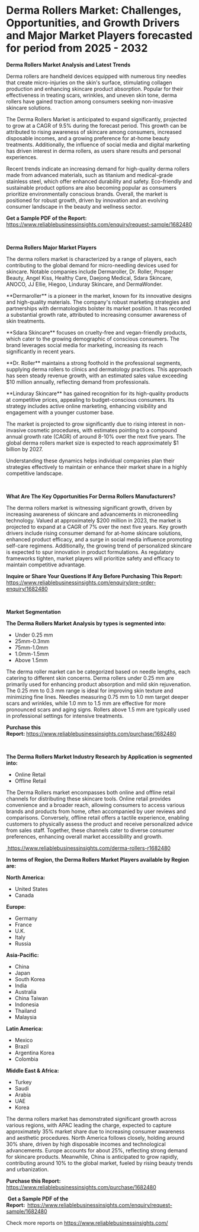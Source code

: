 <p><h1>Derma Rollers Market: Challenges, Opportunities, and Growth Drivers and Major Market Players forecasted for period from 2025 - 2032</h1></p><p><strong>Derma Rollers Market Analysis and Latest Trends</strong></p>
<p><p>Derma rollers are handheld devices equipped with numerous tiny needles that create micro-injuries on the skin's surface, stimulating collagen production and enhancing skincare product absorption. Popular for their effectiveness in treating scars, wrinkles, and uneven skin tone, derma rollers have gained traction among consumers seeking non-invasive skincare solutions.</p><p>The Derma Rollers Market is anticipated to expand significantly, projected to grow at a CAGR of 9.5% during the forecast period. This growth can be attributed to rising awareness of skincare among consumers, increased disposable incomes, and a growing preference for at-home beauty treatments. Additionally, the influence of social media and digital marketing has driven interest in derma rollers, as users share results and personal experiences.</p><p>Recent trends indicate an increasing demand for high-quality derma rollers made from advanced materials, such as titanium and medical-grade stainless steel, which offer enhanced durability and safety. Eco-friendly and sustainable product options are also becoming popular as consumers prioritize environmentally conscious brands. Overall, the market is positioned for robust growth, driven by innovation and an evolving consumer landscape in the beauty and wellness sector.</p></p>
<p><strong>Get a Sample PDF of the Report:&nbsp;</strong> <a href="https://www.reliablebusinessinsights.com/enquiry/request-sample/1682480?utm_campaign=2099&utm_medium=2&utm_source=Github&utm_content=ia&utm_term=05042025&utm_id=derma-rollers">https://www.reliablebusinessinsights.com/enquiry/request-sample/1682480</a></p>
<p>&nbsp;</p>
<p><strong>Derma Rollers Major Market Players</strong></p>
<p><p>The derma rollers market is characterized by a range of players, each contributing to the global demand for micro-needling devices used for skincare. Notable companies include Dermaroller, Dr. Roller, Prosper Beauty, Angel Kiss, Healthy Care, Daejong Medical, Sdara Skincare, ANOCO, JJ Ellie, Hiegoo, Linduray Skincare, and DermaWonder.</p><p>**Dermaroller** is a pioneer in the market, known for its innovative designs and high-quality materials. The company's robust marketing strategies and partnerships with dermatologists bolster its market position. It has recorded a substantial growth rate, attributed to increasing consumer awareness of skin treatments.</p><p>**Sdara Skincare** focuses on cruelty-free and vegan-friendly products, which cater to the growing demographic of conscious consumers. The brand leverages social media for marketing, increasing its reach significantly in recent years.</p><p>**Dr. Roller** maintains a strong foothold in the professional segments, supplying derma rollers to clinics and dermatology practices. This approach has seen steady revenue growth, with an estimated sales value exceeding $10 million annually, reflecting demand from professionals.</p><p>**Linduray Skincare** has gained recognition for its high-quality products at competitive prices, appealing to budget-conscious consumers. Its strategy includes active online marketing, enhancing visibility and engagement with a younger customer base.</p><p>The market is projected to grow significantly due to rising interest in non-invasive cosmetic procedures, with estimates pointing to a compound annual growth rate (CAGR) of around 8-10% over the next five years. The global derma rollers market size is expected to reach approximately $1 billion by 2027.</p><p>Understanding these dynamics helps individual companies plan their strategies effectively to maintain or enhance their market share in a highly competitive landscape.</p></p>
<p>&nbsp;</p>
<p><strong>What Are The Key Opportunities For Derma Rollers Manufacturers?</strong></p>
<p><p>The derma rollers market is witnessing significant growth, driven by increasing awareness of skincare and advancements in microneedling technology. Valued at approximately $200 million in 2023, the market is projected to expand at a CAGR of 7% over the next five years. Key growth drivers include rising consumer demand for at-home skincare solutions, enhanced product efficacy, and a surge in social media influence promoting self-care regimens. Additionally, the growing trend of personalized skincare is expected to spur innovation in product formulations. As regulatory frameworks tighten, market players will prioritize safety and efficacy to maintain competitive advantage.</p></p>
<p><strong>Inquire or Share Your Questions If Any Before Purchasing This Report:</strong> <a href="https://www.reliablebusinessinsights.com/enquiry/pre-order-enquiry/1682480?utm_campaign=2099&utm_medium=2&utm_source=Github&utm_content=ia&utm_term=05042025&utm_id=derma-rollers">https://www.reliablebusinessinsights.com/enquiry/pre-order-enquiry/1682480</a></p>
<p>&nbsp;</p>
<p><strong>Market Segmentation</strong></p>
<p><strong>The Derma Rollers Market Analysis by types is segmented into:</strong></p>
<p><ul><li>Under 0.25 mm</li><li>25mm-0.3mm</li><li>75mm-1.0mm</li><li>1.0mm-1.5mm</li><li>Above 1.5mm</li></ul></p>
<p><p>The derma roller market can be categorized based on needle lengths, each catering to different skin concerns. Derma rollers under 0.25 mm are primarily used for enhancing product absorption and mild skin rejuvenation. The 0.25 mm to 0.3 mm range is ideal for improving skin texture and minimizing fine lines. Needles measuring 0.75 mm to 1.0 mm target deeper scars and wrinkles, while 1.0 mm to 1.5 mm are effective for more pronounced scars and aging signs. Rollers above 1.5 mm are typically used in professional settings for intensive treatments.</p></p>
<p><strong>Purchase this Report:&nbsp;</strong><a href="https://www.reliablebusinessinsights.com/purchase/1682480?utm_campaign=2099&utm_medium=2&utm_source=Github&utm_content=ia&utm_term=05042025&utm_id=derma-rollers">https://www.reliablebusinessinsights.com/purchase/1682480</a></p>
<p>&nbsp;</p>
<p><strong>The Derma Rollers Market Industry Research by Application is segmented into:</strong></p>
<p><ul><li>Online Retail</li><li>Offline Retail</li></ul></p>
<p><p>The Derma Rollers market encompasses both online and offline retail channels for distributing these skincare tools. Online retail provides convenience and a broader reach, allowing consumers to access various brands and products from home, often accompanied by user reviews and comparisons. Conversely, offline retail offers a tactile experience, enabling customers to physically assess the product and receive personalized advice from sales staff. Together, these channels cater to diverse consumer preferences, enhancing overall market accessibility and growth.</p></p>
<p><a href="https://www.reliablebusinessinsights.com/derma-rollers-r1682480?utm_campaign=2099&utm_medium=2&utm_source=Github&utm_content=ia&utm_term=05042025&utm_id=derma-rollers">&nbsp;https://www.reliablebusinessinsights.com/derma-rollers-r1682480</a></p>
<p><strong>In terms of Region, the Derma Rollers Market Players available by Region are:</strong></p>
<p>
    <p> <strong> North America: </strong>
        <ul>
            <li>United States</li>
            <li>Canada</li>
        </ul>
        </p> 
    <p> <strong> Europe: </strong>
        <ul>
            <li>Germany</li>
            <li>France</li>
            <li>U.K.</li>
            <li>Italy</li>
            <li>Russia</li>
        </ul>
        </p> 
    <p> <strong> Asia-Pacific: </strong>
        <ul>
            <li>China</li>
            <li>Japan</li>
            <li>South Korea</li>
            <li>India</li>
            <li>Australia</li>
            <li>China Taiwan</li>
            <li>Indonesia</li>
            <li>Thailand</li>
            <li>Malaysia</li>
        </ul>
        </p> 
    <p> <strong> Latin America: </strong>
        <ul>
            <li>Mexico</li>
            <li>Brazil</li>
            <li>Argentina Korea</li>
            <li>Colombia</li>
        </ul>
        </p> 
    <p> <strong> Middle East & Africa: </strong>
        <ul>
            <li>Turkey</li>
            <li>Saudi</li>
            <li>Arabia</li>
            <li>UAE</li>
            <li>Korea</li>
        </ul>
    </p>
    </p>
<p><p>The derma rollers market has demonstrated significant growth across various regions, with APAC leading the charge, expected to capture approximately 35% market share due to increasing consumer awareness and aesthetic procedures. North America follows closely, holding around 30% share, driven by high disposable incomes and technological advancements. Europe accounts for about 25%, reflecting strong demand for skincare products. Meanwhile, China is anticipated to grow rapidly, contributing around 10% to the global market, fueled by rising beauty trends and urbanization.</p></p>
<p><strong>Purchase this Report: </strong><a href="https://www.reliablebusinessinsights.com/purchase/1682480?utm_campaign=2099&utm_medium=2&utm_source=Github&utm_content=ia&utm_term=05042025&utm_id=derma-rollers">https://www.reliablebusinessinsights.com/purchase/1682480</a></p>
<p>&nbsp;<strong>Get a Sample PDF of the Report:&nbsp;&nbsp;</strong><a href="https://www.reliablebusinessinsights.com/enquiry/request-sample/1682480?utm_campaign=2099&utm_medium=2&utm_source=Github&utm_content=ia&utm_term=05042025&utm_id=derma-rollers">https://www.reliablebusinessinsights.com/enquiry/request-sample/1682480</a></p>
<p><strong></strong></p>
<p>Check more reports on <a href="https://www.reliablebusinessinsights.com/?utm_campaign=2099&utm_medium=2&utm_source=Github&utm_content=ia&utm_term=05042025&utm_id=derma-rollers">https://www.reliablebusinessinsights.com/</a></p>